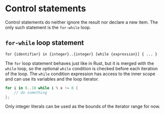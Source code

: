 # Control statements

Control statements do neither ignore the result nor declare a new item. The
only such statement is the `for-while` loop.

## `for-while` loop statement

`for {identifier} in {integer}..{integer} [while {expression}] { ... }`

The `for` loop statement behaves just like in Rust, but it is merged with the
`while` loop, so the optional `while` condition is checked before each iteration
of the loop. The `while` condition expression has access to the inner scope and
can use its variables and the loop iterator.

```rust
for i in 0..10 while i % x != 8 {
    // do something
};
```

Only integer literals can be used as the bounds of the iterator range for now.
